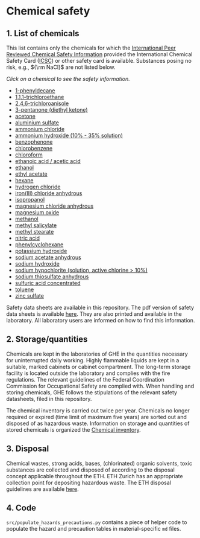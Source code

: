 # Chemical safety

## 1. List of chemicals

This list contains only the chemicals for which the [International Peer Reviewed Chemical Safety Information](https://www.inchem.org/) provided the International Chemical Safety Card ([ICSC](https://www.inchem.org/pages/icsc.html)) or other safety card is available. Substances posing no risk, e.g., ${\rm NaCl}$ are not listed below.

*Click on a chemical to see the safety information.*

- [1-phenyldecane](chemicals/1-PHENYLDECANE_104-72-3.md)
- [1,1,1-trichloroethane](chemicals/1,1,1-TRICHLOROETHANE_71-55-6.md)
- [2,4,6-trichloroanisole](chemicals/2,4,6-TRICHLOROANISOLE_87-40-1.md)
- [3-pentanone (diethyl ketone)](chemicals/3-PENTANONE_96-22-0.md)
- [acetone](chemicals/ACETONE_67-64-1.md)
- [aluminium sulfate](chemicals/ALUMINIUM_SULFATE_10043-01-3.md)
- [ammonium chloride](chemicals/AMMONIUM_CHLORIDE_12125-02-9.md)
- [ammonium hydroxide (10% - 35% solution)](chemicals/AMMONIUM_HYDROXIDE_0.1-0.35_1336-21-6.md)
- [benzophenone](chemicals/BENZOPHENONE_119-61-9.md)
- [chlorobenzene](chemicals/CHLOROBENZENE_108-90-7.md)
- [chloroform](chemicals/CHLOROFORM_67-66-3.md)
- [ethanoic acid / acetic acid](chemicals/ETHANOIC_ACID_64-19-7.md)
- [ethanol](chemicals/ETHANOL_64-17-5.md)
- [ethyl acetate](chemicals/ETHYL_ACETATE_141-78-6.md)
- [hexane](chemicals/HEXANE_110-54-3.md)
- [hydrogen chloride](chemicals/HYDROGEN_CHLORIDE_7647-01-0.md)
- [iron(III) chloride anhydrous](chemicals/IRON_III_CHLORIDE_ANHYDROUS_7705-08-0.md)
- [isopropanol](chemicals/ISOPROPANOL_67-63-0.md)
- [magnesium chloride anhydrous](chemicals/MAGNESIUM_CHLORIDE_ANHYDROUS_7786-30-3.md)
- [magnesium oxide](chemicals/MAGNESIUM_OXIDE_1309-48-4.md)
- [methanol](chemicals/METHANOL_67-56-1.md)
- [methyl salicylate](chemicals/METHYL_SALICYLATE_119-36-8.md)
- [methyl stearate](chemicals/METHYL_STEARATE_112-61-8.md)
- [nitric acid](chemicals/NITRIC_ACID_7697-37-2.md)
- [phenylcyclohexane](chemicals/PHENYLCYCLOHEXANE_827-52-1.md)
- [potassium hydroxide](chemicals/POTASSIUM_HYDROXIDE_1310-58-3.md)
- [sodium acetate anhydrous](chemicals/SODIUM_ACETATE_ANHYDROUS_127-09-3.md)
- [sodium hydroxide](chemicals/SODIUM_HYDROXIDE_1310-73-2.md)
- [sodium hypochlorite (solution, active chlorine > 10%)](chemicals/SODIUM_HYPOCHLORITE_7681-52-9.md)
- [sodium thiosulfate anhydrous](chemicals/SODIUM_THIOSULFATE_ANHYDROUS_7772-98-7.md)
- [sulfuric acid concentrated](chemicals/SULFURIC_ACID_CONCENTRATED_7664-93-9.md)
- [toluene](chemicals/TOLUENE_108-88-3.md)
- [zinc sulfate](chemicals/ZINC_SULFATE_7733-02-0.md)

Safety data sheets are available in this repository. The pdf version of safety data sheets is available [here](https://drive.google.com/drive/folders/1bJF0D2jVyDl7N-xR_PSAPsDRH4nG7PFN?usp=sharing). They are also printed and available in the laboratory. All laboratory users are informed on how to find this information.

## 2. Storage/quantities

Chemicals are kept in the laboratories of GHE in the quantities necessary for uninterrupted daily working. Highly flammable liquids are kept in a suitable, marked cabinets or cabinet compartment. The long-term storage facility is located outside the laboratory and complies with the fire regulations. The relevant guidelines of the Federal Coordination Commission for Occupational Safety are complied with. When handling and storing chemicals, GHE follows the stipulations of the relevant safety datasheets, filed in this repository.

The chemical inventory is carried out twice per year. Chemicals no longer required or expired (time limit of maximum five years) are sorted out and disposed of as hazardous waste. Information on storage and quantities of stored chemicals is organized the [Chemical inventory](chemical_inventory.md).

## 3. Disposal

Chemical wastes, strong acids, bases, (chlorinated) organic solvents, toxic substances are collected and disposed of according to the disposal concept applicable throughout the ETH. ETH Zurich has an appropriate collection point for depositing hazardous waste. The ETH disposal guidelines are available [here](https://ethz.ch/content/dam/ethz/associates/services/Service/sicherheit-gesundheit-umwelt/files/sonderabfall_neu/en/Richtlinie_Entsorgung_EN.pdf).

## 4. Code

`src/populate_hazards_precautions.py` contains a piece of helper code to populate the hazard and precaution tables in material-specific `md` files.
